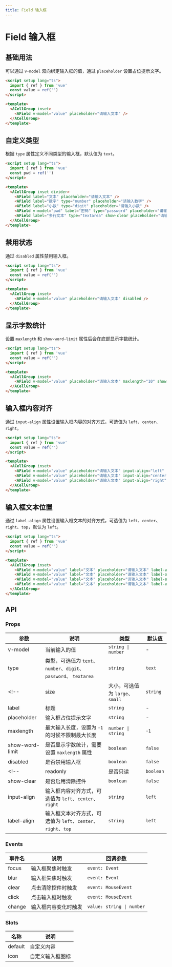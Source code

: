 ```yaml
---
title: Field 输入框
---
```


# Field 输入框

## 基础用法

可以通过 `v-model` 双向绑定输入框的值，通过 `placeholder` 设置占位提示文字。

```html
<script setup lang="ts">
  import { ref } from 'vue'
  const value = ref('')
</script>

<template>
  <ACellGroup inset>
    <AField v-model="value" placeholder="请输入文本" />
  </ACellGroup>
</template>
```

## 自定义类型

根据 `type` 属性定义不同类型的输入框，默认值为 `text`。

```html
<script setup lang="ts">
  import { ref } from 'vue'
  const pwd = ref('')
</script>

<template>
  <ACellGroup inset divider>
    <AField label="文本" placeholder="请输入文本" />
    <AField label="数字" type="number" placeholder="请输入数字" />
    <AField label="小数" type="digit" placeholder="请输入小数" />
    <AField v-model="pwd" label="密码" type="password" placeholder="请输入密码" />
    <AField label="多行文本" type="textarea" show-clear placeholder="请输入多行文本" />
  </ACellGroup>
</template>
```

## 禁用状态

通过 `disabled` 属性禁用输入框。

```html
<script setup lang="ts">
  import { ref } from 'vue'
  const value = ref('')
</script>

<template>
  <ACellGroup inset>
    <AField v-model="value" placeholder="请输入文本" disabled />
  </ACellGroup>
</template>
```

## 显示字数统计

设置 `maxlength` 和 `show-word-limit` 属性后会在底部显示字数统计。

```html
<script setup lang="ts">
  import { ref } from 'vue'
  const value = ref('')
</script>

<template>
  <ACellGroup inset>
    <AField v-model="value" placeholder="请输入文本" maxlength="10" show-word-limit />
  </ACellGroup>
</template>
```

## 输入框内容对齐

通过 `input-align` 属性设置输入框内容的对齐方式，可选值为 `left`、`center`、`right`。

```html
<script setup lang="ts">
  import { ref } from 'vue'
  const value = ref('')
</script>

<template>
  <ACellGroup inset>
    <AField v-model="value" placeholder="请输入文本" input-align="left" />
    <AField v-model="value" placeholder="请输入文本" input-align="center" />
    <AField v-model="value" placeholder="请输入文本" input-align="right" />
  </ACellGroup>
</template>
```

## 输入框文本位置

通过 `label-align` 属性设置输入框文本的对齐方式，可选值为 `left`、`center`、`right`、`top`，默认为 `left`。

```html
<script setup lang="ts">
  import { ref } from 'vue'
  const value = ref('')
</script>

<template>
  <ACellGroup inset>
    <AField v-model="value" label="文本" placeholder="请输入文本" label-align="left" />
    <AField v-model="value" label="文本" placeholder="请输入文本" label-align="center" />
    <AField v-model="value" label="文本" placeholder="请输入文本" label-align="right" />
    <AField v-model="value" label="文本" placeholder="请输入文本" label-align="top" />
  </ACellGroup>
</template>
```

## API

### Props

| 参数 | 说明 | 类型 | 默认值 |
| --- | --- | --- | --- |
| v-model | 当前输入的值 | `string \| number` | - |
| type | 类型，可选值为 `text`、`number`、`digit`、 `password`、 `textarea` | `string` | `text` |
<!-- | size | 大小，可选值为 `large`、`small` | `string` | - | -->
| label | 标题 | `string` | - |
| placeholder | 输入框占位提示文字 | `string` | - |
| maxlength | 最大输入长度，设置为 `-1` 的时候不限制最大长度 | `number \| string` | `-1` |
| show-word-limit | 是否显示字数统计，需要设置 `maxlength` 属性 | `boolean` | `false` |
| disabled | 是否禁用输入框 | `boolean` | `false` |
<!-- | readonly | 是否只读 | `boolean` | `false` | -->
| show-clear | 是否启用清除控件 | `boolean` | `false` |
| input-align | 输入框内容对齐方式，可选值为 `left`、`center`、`right` | `string` | `left` |
| label-align | 输入框文本对齐方式，可选值为 `left`、`center`、`right`、`top` | `string` | `left` |

### Events

| 事件名 | 说明 | 回调参数 |
| --- | --- | --- |
| focus | 输入框聚焦时触发 | `event: Event` |
| blur | 输入框失焦时触发 | `event: Event` |
| clear | 点击清除控件时触发 | `event: MouseEvent` |
| click | 点击输入框时触发 | `event: MouseEvent` |
| change | 输入框内容变化时触发 | `value: string \| number` |

### Slots

| 名称 | 说明 |
| --- | --- |
| default | 自定义内容 |
| icon | 自定义输入框图标 |
